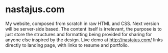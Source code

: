 nastajus.com
============
My website, composed from scratch in raw HTML and CSS. Next version will be server-side based. 
The content itself is irrelevant, the purpose is to just store the structures and formatting being provided for sharing for anyone else inspired by the design. Live demo at http://nastajus.com/ links directly to landing page, with links to resume and portfolio.
